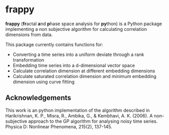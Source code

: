 # frappy

**frappy** (**fr**actal **a**nd **p**hase space analysis for **py**thon) is a Python package implementing a non subjective algorithm for calculating correlation dimensions from data.

This package currently contains functions for:

- Converting a time series into a uniform deviate through a rank transformation
- Embedding time series into a d-dimensional vector space
- Calculate correlation dimension at different embedding dimensions
- Calculate saturated correlation dimension and minimum embedding dimension using curve fitting




## Acknowledgements

This work is an python implementation of the algorithm described in Harikrishnan, K. P., Misra, R., Ambika, G., & Kembhavi, A. K. (2006). A non-subjective approach to the GP algorithm for analysing noisy time series. Physica D: Nonlinear Phenomena, 215(2), 137-145. 
